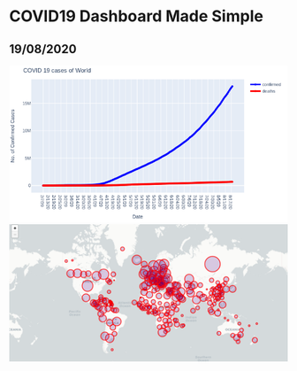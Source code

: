 # COVID19 Dashboard Made Simple
## 19/08/2020

![covid19_country-case](img/covid19_country-case.png)
![Global-spread_COVID-19](img/Global-spread_COVID-19.png)
